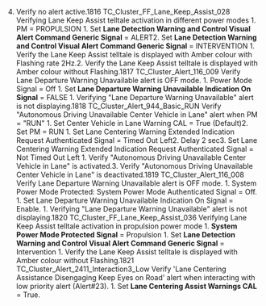 4. Verify no alert active.1816 TC_Cluster_FF_Lane_Keep_Assist_028 Verifying Lane Keep Assist telltale activation in different power modes 1. PM = PROPULSION 1. Set **Lane Detection Warning and Control Visual Alert Command Generic Signal** = ALERT2. Set **Lane Detection Warning and Control Visual Alert Command Generic Signal** = INTERVENTION 1. Verify the Lane Keep Assist telltale is displayed with Amber colour with Flashing rate 2Hz.2. Verify the Lane Keep Assist telltale is displayed with Amber colour without Flashing.1817 TC_Cluster_Alert_116_009 Verify Lane Departure Warning Unavailable alert is OFF mode. 1. Power Mode Signal = Off 1. Set **Lane Departure Warning Unavailable Indication On Signal** = FALSE 1. Verifying "Lane Departure Warning Unavailable" alert is not displaying.1818 TC_Cluster_Alert_944_Basic_RUN Verify "Autonomous Driving Unavailable Center Vehicle in Lane" alert when PM = "RUN" 1. Set Center Vehicle in Lane Warning CAL = True (Default)2. Set PM = RUN 1. Set Lane Centering Warning Extended Indication Request Authenticated Signal = Timed Out Left2. Delay 2 sec3. Set Lane Centering Warning Extended Indication Request Authenticated Signal = Not Timed Out Left 1. Verify "Autonomous Driving Unavailable Center Vehicle in Lane" is activated.3. Verify "Autonomous Driving Unavailable Center Vehicle in Lane" is deactivated.1819 TC_Cluster_Alert_116_008 Verify Lane Departure Warning Unavailable alert is OFF mode. 1. System Power Mode Protected: System Power Mode Authenticated Signal = Off. 1. Set Lane Departure Warning Unavailable Indication On Signal = Enable. 1. Verifying "Lane Departure Warning Unavailable" alert is not displaying.1820 TC_Cluster_FF_Lane_Keep_Assist_036 Verifying Lane Keep Assist telltale activation in propulsion power mode 1. **System Power Mode Protected Signal** = Propulsion 1. Set **Lane Detection Warning and Control Visual Alert Command Generic Signal** = Intervention 1. Verify the Lane Keep Assist telltale is displayed with Amber colour without Flashing.1821 TC_Cluster_Alert_2411_Interaction3_Low Verify 'Lane Centering Assistance Disengaging Keep Eyes on Road' alert when interacting with low priority alert (Alert#23). 1. Set **Lane Centering Assist Warnings CAL** = True.